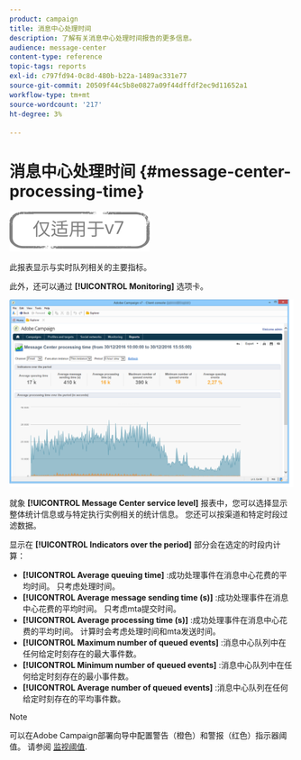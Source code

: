 ```yaml
---
product: campaign
title: 消息中心处理时间
description: 了解有关消息中心处理时间报告的更多信息。
audience: message-center
content-type: reference
topic-tags: reports
exl-id: c797fd94-0c8d-480b-b22a-1489ac331e77
source-git-commit: 20509f44c5b8e0827a09f44dffdf2ec9d11652a1
workflow-type: tm+mt
source-wordcount: '217'
ht-degree: 3%

---
```


# 消息中心处理时间 {#message-center-processing-time}

![](../../assets/v7-only.svg)

此报表显示与实时队列相关的主要指标。

此外，还可以通过 **[!UICONTROL Monitoring]** 选项卡。

![](assets/mc_reports_2.png)

就象 **[!UICONTROL Message Center service level]** 报表中，您可以选择显示整体统计信息或与特定执行实例相关的统计信息。 您还可以按渠道和特定时段过滤数据。

显示在 **[!UICONTROL Indicators over the period]** 部分会在选定的时段内计算：

* **[!UICONTROL Average queuing time]** :成功处理事件在消息中心花费的平均时间。 只考虑处理时间。
* **[!UICONTROL Average message sending time (s)]** :成功处理事件在消息中心花费的平均时间。 只考虑mta提交时间。
* **[!UICONTROL Average processing time (s)]** :成功处理事件在消息中心花费的平均时间。 计算时会考虑处理时间和mta发送时间。
* **[!UICONTROL Maximum number of queued events]** :消息中心队列中在任何给定时刻存在的最大事件数。
* **[!UICONTROL Minimum number of queued events]** :消息中心队列中在任何给定时刻存在的最小事件数。
* **[!UICONTROL Average number of queued events]** :消息中心队列在任何给定时刻存在的平均事件数。

>[!NOTE]
>
>可以在Adobe Campaign部署向导中配置警告（橙色）和警报（红色）指示器阈值。 请参阅 [监视阈值](../../message-center/using/additional-configurations.md#monitoring-thresholds).

